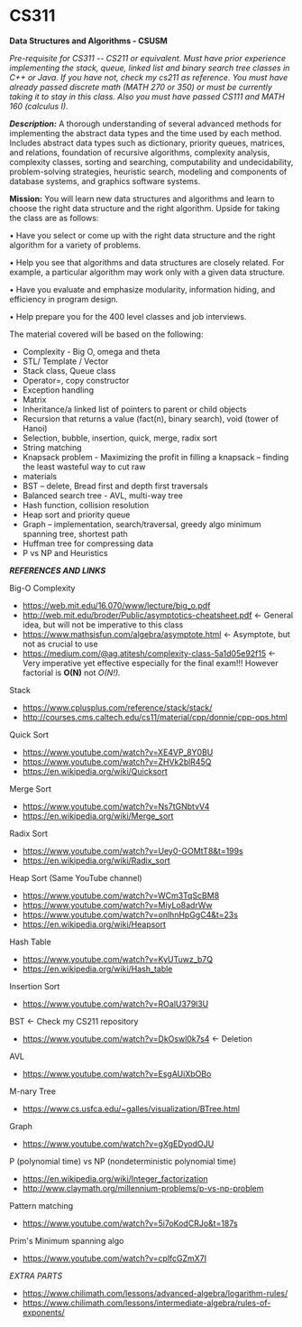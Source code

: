 # CS311
**Data Structures and Algorithms - CSUSM**

*Pre-requisite for CS311 -- CS211 or equivalent. Must have prior experience implementing the stack, queue, linked list and binary search
tree classes in C++ or Java. If you have not, check my cs211 as reference. You must have already passed discrete math (MATH 270 or
350) or must be currently taking it to stay in this class. Also you must have passed CS111 and MATH 160
(calculus I).*

***Description:*** A thorough understanding of several advanced methods for implementing the abstract data types and the time used by each method.  Includes abstract data types such as dictionary, priority queues, matrices, and relations, foundation of recursive algorithms, complexity analysis, complexity classes, sorting and searching, computability and undecidability, problem-solving strategies, heuristic search, modeling and components of database systems, and graphics software systems.  

**Mission:** You will learn new data structures and algorithms and learn to choose the right data structure and the right algorithm. Upside for taking the class are as follows: 

 • Have you select or come up with the right data structure and the right algorithm for a variety of
problems.

 • Help you see that algorithms and data structures are closely related. For example, a particular
algorithm may work only with a given data structure.

 • Have you evaluate and emphasize modularity, information hiding, and efficiency in program design.

 • Help prepare you for the 400 level classes and job interviews.

The material covered will be based on the following:
-  Complexity - Big O, omega and theta
-  STL/ Template / Vector
-  Stack class, Queue class
-  Operator=, copy constructor
-  Exception handling
-  Matrix
-  Inheritance/a linked list of pointers to parent or child objects
-  Recursion that returns a value (fact(n), binary search), void (tower of Hanoi)
-  Selection, bubble, insertion, quick, merge, radix sort
-  String matching
-  Knapsack problem - Maximizing the profit in filling a knapsack – finding the least wasteful way to cut raw
-  materials
-  BST – delete, Bread first and depth first traversals
-  Balanced search tree - AVL, multi-way tree
-  Hash function, collision resolution
-  Heap sort and priority queue
-  Graph – implementation, search/traversal, greedy algo minimum spanning tree, shortest path
-  Huffman tree for compressing data
-  P vs NP and Heuristics

***REFERENCES AND LINKS***

Big-O Complexity
  - https://web.mit.edu/16.070/www/lecture/big_o.pdf
  - http://web.mit.edu/broder/Public/asymptotics-cheatsheet.pdf <- General idea, but will not be imperative to this class
  - https://www.mathsisfun.com/algebra/asymptote.html <- Asymptote, but not as crucial to use
  - https://medium.com/@ag.atitesh/complexity-class-5a1d05e92f15 <- Very imperative yet effective especially for the final exam!!! However factorial is **O(N)** not *O(N!).*

Stack
  - https://www.cplusplus.com/reference/stack/stack/
  - http://courses.cms.caltech.edu/cs11/material/cpp/donnie/cpp-ops.html

Quick Sort
  - https://www.youtube.com/watch?v=XE4VP_8Y0BU
  - https://www.youtube.com/watch?v=ZHVk2blR45Q
  - https://en.wikipedia.org/wiki/Quicksort

Merge Sort
  - https://www.youtube.com/watch?v=Ns7tGNbtvV4
  - https://en.wikipedia.org/wiki/Merge_sort

Radix Sort
  - https://www.youtube.com/watch?v=Uey0-GOMtT8&t=199s
  - https://en.wikipedia.org/wiki/Radix_sort

Heap Sort (Same YouTube channel)
  - https://www.youtube.com/watch?v=WCm3TqScBM8
  - https://www.youtube.com/watch?v=MiyLo8adrWw
  - https://www.youtube.com/watch?v=onlhnHpGgC4&t=23s
  - https://en.wikipedia.org/wiki/Heapsort

Hash Table
  - https://www.youtube.com/watch?v=KyUTuwz_b7Q
  - https://en.wikipedia.org/wiki/Hash_table

Insertion Sort
  - https://www.youtube.com/watch?v=ROalU379l3U

BST <- Check my CS211 repository
  - https://www.youtube.com/watch?v=DkOswl0k7s4 <- Deletion

AVL
  - https://www.youtube.com/watch?v=EsgAUiXbOBo

M-nary Tree
  - https://www.cs.usfca.edu/~galles/visualization/BTree.html

Graph
  - https://www.youtube.com/watch?v=gXgEDyodOJU

P (polynomial time) vs NP (nondeterministic polynomial time)
  - https://en.wikipedia.org/wiki/Integer_factorization
  - http://www.claymath.org/millennium-problems/p-vs-np-problem

Pattern matching
  - https://www.youtube.com/watch?v=5i7oKodCRJo&t=187s

Prim's Minimum spanning algo
  - https://www.youtube.com/watch?v=cplfcGZmX7I

*EXTRA PARTS*
  - https://www.chilimath.com/lessons/advanced-algebra/logarithm-rules/
  - https://www.chilimath.com/lessons/intermediate-algebra/rules-of-exponents/
